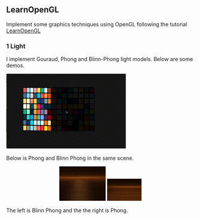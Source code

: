 ## LearnOpenGL

Implement some graphics techniques using OpenGL following the tutorial [LearnOpenGL](learnopengl.com)

### 1 Light
I implement Gouraud, Phong and Blinn-Phong light models.
Below are some demos.

![phong shading](resource/light/phong.gif)

Below is Phong and Blinn Phong in the same scene.

<center class="half">
  <img src="resource/light/blin_phong_floor.png" alt="blin_phong_floor" style="zoom:8%;" height="1150" />
  <img src="resource/light/phong_floor.png" alt="blin_phong_floor" style="zoom:9%;" />
</center>

The left is Blinn Phong and the the right is Phong.
